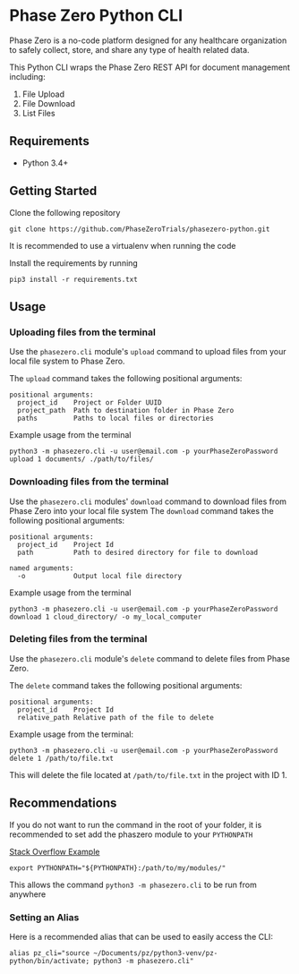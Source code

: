 # Phase Zero Python CLI

Phase Zero is a no-code platform designed for any healthcare organization to safely collect, store, and share any type of health related data.

This Python CLI wraps the Phase Zero REST API for document management including:

1. File Upload
2. File Download
3. List Files

## Requirements

* Python 3.4+

## Getting Started

Clone the following repository

```
git clone https://github.com/PhaseZeroTrials/phasezero-python.git
```

It is recommended to use a virtualenv when running the code

Install the requirements by running

```
pip3 install -r requirements.txt
```

## Usage


### Uploading files from the terminal

Use the `phasezero.cli` module's `upload` command to upload files from your local file system to Phase Zero.


The `upload` command takes the following positional arguments:

```
positional arguments:
  project_id    Project or Folder UUID
  project_path  Path to destination folder in Phase Zero
  paths         Paths to local files or directories
```

Example usage from the terminal

```
python3 -m phasezero.cli -u user@email.com -p yourPhaseZeroPassword upload 1 documents/ ./path/to/files/
```

### Downloading files from the terminal

Use the `phasezero.cli` modules' `download` command to download files from Phase Zero into your local file system
The `download` command takes the following positional arguments:

```
positional arguments:
  project_id    Project Id
  path          Path to desired directory for file to download
  
named arguments:  
  -o            Output local file directory
```
Example usage from the terminal
```
​python3 -m phasezero.cli -u user@email.com -p yourPhaseZeroPassword download 1 cloud_directory/ -o my_local_computer
```

### Deleting files from the terminal

Use the `phasezero.cli` module's `delete` command to delete files from Phase Zero.

The `delete` command takes the following positional arguments:

```
positional arguments:
  project_id    Project Id
  relative_path Relative path of the file to delete
```

Example usage from the terminal:

```
python3 -m phasezero.cli -u user@email.com -p yourPhaseZeroPassword delete 1 /path/to/file.txt
```

This will delete the file located at `/path/to/file.txt` in the project with ID 1.

## Recommendations

If you do not want to run the command in the root of your folder, it is recommended to set add the phaszero module to your  `PYTHONPATH`

[Stack Overflow Example](https://stackoverflow.com/a/53311583)

```aidl
export PYTHONPATH="${PYTHONPATH}:/path/to/my/modules/"
```

This allows the command `python3 -m phasezero.cli` to be run from anywhere

### Setting an Alias

Here is a recommended alias that can be used to easily access the CLI:

```aidl
alias pz_cli="source ~/Documents/pz/python3-venv/pz-python/bin/activate; python3 -m phasezero.cli"
```

